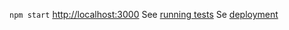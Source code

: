 `npm start`
[http://localhost:3000](http://localhost:3000)
See [running tests](https://facebook.github.io/create-react-app/docs/running-tests) 
Se [deployment](https://facebook.github.io/create-react-app/docs/deployment)

